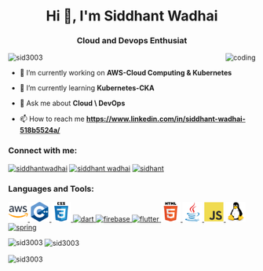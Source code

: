 <h1 align="center">Hi 👋, I'm Siddhant Wadhai</h1>
<h3 align="center">Cloud and Devops Enthusiat</h3>
<img align="right" alt="coding" width"400" src="https://media2.giphy.com/media/v1.Y2lkPTc5MGI3NjExajkxYzNwZ2lyNWF2anhtcmF0aW10czE5NzhnNjVpZHMwcG5mMmFhOCZlcD12MV9pbnRlcm5hbF9naWZfYnlfaWQmY3Q9Zw/qgQUggAC3Pfv687qPC/giphy.webp">

<p align="left"> <img src="https://komarev.com/ghpvc/?username=sid3003&label=Profile%20views&color=0e75b6&style=flat" alt="sid3003" /> </p>

- 🔭 I’m currently working on **AWS-Cloud Computing & Kubernetes**

- 🌱 I’m currently learning **Kubernetes-CKA**

- 💬 Ask me about **Cloud \\ DevOps**

- 📫 How to reach me **https://www.linkedin.com/in/siddhant-wadhai-518b5524a/**

<h3 align="left">Connect with me:</h3>
<p align="left">
<a href="https://twitter.com/siddhantwadhai" target="blank"><img align="center" src="https://raw.githubusercontent.com/rahuldkjain/github-profile-readme-generator/master/src/images/icons/Social/twitter.svg" alt="siddhantwadhai" height="30" width="40" /></a>
<a href="https://linkedin.com/in/siddhant wadhai" target="blank"><img align="center" src="[https://raw.githubusercontent.com/rahuldkjain/github-profile-readme-generator/master/src/images/icons/Social/linked-in-alt.svg](https://www.linkedin.com/in/siddhant-wadhai-518b5524a/)" alt="siddhant wadhai" height="30" width="40" /></a>
<a href="https://www.youtube.com/c/sidhant" target="blank"><img align="center" src="https://raw.githubusercontent.com/rahuldkjain/github-profile-readme-generator/master/src/images/icons/Social/youtube.svg" alt="sidhant" height="30" width="40" /></a>
</p>

<h3 align="left">Languages and Tools:</h3>
<p align="left"> <a href="https://aws.amazon.com" target="_blank" rel="noreferrer"> <img src="https://raw.githubusercontent.com/devicons/devicon/master/icons/amazonwebservices/amazonwebservices-original-wordmark.svg" alt="aws" width="40" height="40"/> </a> <a href="https://www.w3schools.com/cpp/" target="_blank" rel="noreferrer"> <img src="https://raw.githubusercontent.com/devicons/devicon/master/icons/cplusplus/cplusplus-original.svg" alt="cplusplus" width="40" height="40"/> </a> <a href="https://www.w3schools.com/css/" target="_blank" rel="noreferrer"> <img src="https://raw.githubusercontent.com/devicons/devicon/master/icons/css3/css3-original-wordmark.svg" alt="css3" width="40" height="40"/> </a> <a href="https://dart.dev" target="_blank" rel="noreferrer"> <img src="https://www.vectorlogo.zone/logos/dartlang/dartlang-icon.svg" alt="dart" width="40" height="40"/> </a> <a href="https://firebase.google.com/" target="_blank" rel="noreferrer"> <img src="https://www.vectorlogo.zone/logos/firebase/firebase-icon.svg" alt="firebase" width="40" height="40"/> </a> <a href="https://flutter.dev" target="_blank" rel="noreferrer"> <img src="https://www.vectorlogo.zone/logos/flutterio/flutterio-icon.svg" alt="flutter" width="40" height="40"/> </a> <a href="https://www.w3.org/html/" target="_blank" rel="noreferrer"> <img src="https://raw.githubusercontent.com/devicons/devicon/master/icons/html5/html5-original-wordmark.svg" alt="html5" width="40" height="40"/> </a> <a href="https://www.java.com" target="_blank" rel="noreferrer"> <img src="https://raw.githubusercontent.com/devicons/devicon/master/icons/java/java-original.svg" alt="java" width="40" height="40"/> </a> <a href="https://developer.mozilla.org/en-US/docs/Web/JavaScript" target="_blank" rel="noreferrer"> <img src="https://raw.githubusercontent.com/devicons/devicon/master/icons/javascript/javascript-original.svg" alt="javascript" width="40" height="40"/> </a> <a href="https://www.linux.org/" target="_blank" rel="noreferrer"> <img src="https://raw.githubusercontent.com/devicons/devicon/master/icons/linux/linux-original.svg" alt="linux" width="40" height="40"/> </a> <a href="https://spring.io/" target="_blank" rel="noreferrer"> <img src="https://www.vectorlogo.zone/logos/springio/springio-icon.svg" alt="spring" width="40" height="40"/> </a> </p>

<p><img align="left" src="https://github-readme-stats.vercel.app/api/top-langs?username=sid3003&show_icons=true&locale=en&layout=compact" alt="sid3003" /></p>

<p>&nbsp;<img align="center" src="https://github-readme-stats.vercel.app/api?username=sid3003&show_icons=true&locale=en" alt="sid3003" /></p>

<p><img align="center" src="https://github-readme-streak-stats.herokuapp.com/?user=sid3003&" alt="sid3003" /></p>
